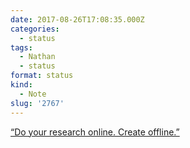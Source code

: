 ```yaml
---
date: 2017-08-26T17:08:35.000Z
categories:
  - status
tags:
  - Nathan
  - status
format: status
kind:
  - Note
slug: '2767'
---
```


[“Do your research online. Create offline.”](https://chris.bolin.co/offline/)
